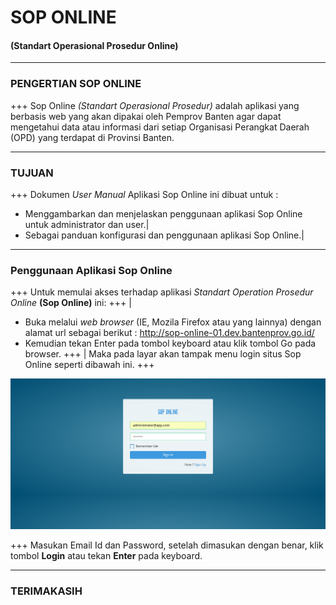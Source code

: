 # SOP ONLINE 
#### (Standart Operasional Prosedur Online)

---

### PENGERTIAN SOP ONLINE

+++
Sop Online *(Standart Operasional Prosedur)* adalah aplikasi yang berbasis web yang akan dipakai oleh Pemprov Banten agar dapat mengetahui data atau informasi dari setiap Organisasi Perangkat Daerah (OPD) yang terdapat di Provinsi Banten.

---
### TUJUAN
+++
Dokumen *User Manual* Aplikasi Sop Online ini dibuat untuk :

- Menggambarkan dan menjelaskan penggunaan aplikasi Sop Online untuk administrator dan user.|
- Sebagai panduan konfigurasi dan penggunaan aplikasi Sop Online.|

---
### Penggunaan Aplikasi Sop Online
+++
Untuk memulai akses terhadap aplikasi *Standart Operation Prosedur Online* **(Sop Online)** ini: 
+++ |
- Buka melalui *web browser* (IE, Mozila Firefox atau yang lainnya) dengan alamat url sebagai berikut : http://sop-online-01.dev.bantenprov.go.id/
- Kemudian tekan Enter pada tombol keyboard atau klik tombol Go pada browser.
+++ |
Maka pada layar akan tampak menu login situs Sop Online seperti dibawah ini.
+++

![tampilan login](/assets/images/01-login.png)

+++
Masukan Email Id dan Password, setelah dimasukan dengan benar, klik tombol **Login** atau tekan **Enter** pada keyboard.

---

### TERIMAKASIH

